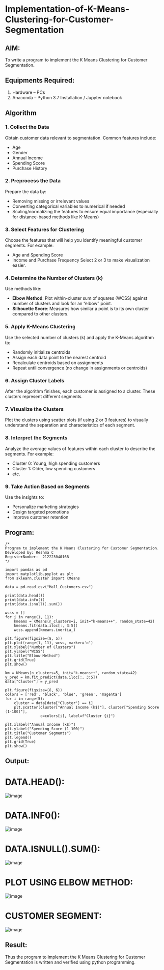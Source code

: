 # Implementation-of-K-Means-Clustering-for-Customer-Segmentation

## AIM:
To write a program to implement the K Means Clustering for Customer Segmentation.

## Equipments Required:
1. Hardware – PCs
2. Anaconda – Python 3.7 Installation / Jupyter notebook

## Algorithm

### **1. Collect the Data**

Obtain customer data relevant to segmentation. Common features include:

* Age
* Gender
* Annual Income
* Spending Score
* Purchase History

### **2. Preprocess the Data**

Prepare the data by:

* Removing missing or irrelevant values
* Converting categorical variables to numerical if needed
* Scaling/normalizing the features to ensure equal importance (especially for distance-based methods like K-Means)
### **3. Select Features for Clustering**

Choose the features that will help you identify meaningful customer segments. For example:

* Age and Spending Score
* Income and Purchase Frequency
  Select 2 or 3 to make visualization easier.

### **4. Determine the Number of Clusters (k)**

Use methods like:

* **Elbow Method**: Plot within-cluster sum of squares (WCSS) against number of clusters and look for an “elbow” point.
* **Silhouette Score**: Measures how similar a point is to its own cluster compared to other clusters.

### **5. Apply K-Means Clustering**

Use the selected number of clusters (k) and apply the K-Means algorithm to:

* Randomly initialize centroids
* Assign each data point to the nearest centroid
* Recalculate centroids based on assignments
* Repeat until convergence (no change in assignments or centroids)

### **6. Assign Cluster Labels**

After the algorithm finishes, each customer is assigned to a cluster. These clusters represent different segments.

### **7. Visualize the Clusters**

Plot the clusters using scatter plots (if using 2 or 3 features) to visually understand the separation and characteristics of each segment.


### **8. Interpret the Segments**

Analyze the average values of features within each cluster to describe the segments. For example:

* Cluster 0: Young, high spending customers
* Cluster 1: Older, low spending customers
* etc.

### **9. Take Action Based on Segments**

Use the insights to:

* Personalize marketing strategies
* Design targeted promotions
* Improve customer retention

 

## Program:
```
/*
Program to implement the K Means Clustering for Customer Segmentation.
Developed by: Reshma C
RegisterNumber:  212223040168
*/
```
```
import pandas as pd
import matplotlib.pyplot as plt
from sklearn.cluster import KMeans

data = pd.read_csv("Mall_Customers.csv")

print(data.head())
print(data.info())
print(data.isnull().sum())

wcss = []
for i in range(1, 11):
    kmeans = KMeans(n_clusters=i, init="k-means++", random_state=42)
    kmeans.fit(data.iloc[:, 3:5])
    wcss.append(kmeans.inertia_)

plt.figure(figsize=(8, 5))
plt.plot(range(1, 11), wcss, marker='o')
plt.xlabel("Number of Clusters")
plt.ylabel("WCSS")
plt.title("Elbow Method")
plt.grid(True)
plt.show()

km = KMeans(n_clusters=5, init="k-means++", random_state=42)
y_pred = km.fit_predict(data.iloc[:, 3:5])
data["Cluster"] = y_pred

plt.figure(figsize=(8, 6))
colors = ['red', 'black', 'blue', 'green', 'magenta']
for i in range(5):
    cluster = data[data["Cluster"] == i]
    plt.scatter(cluster["Annual Income (k$)"], cluster["Spending Score (1-100)"], 
                c=colors[i], label=f"Cluster {i}")

plt.xlabel("Annual Income (k$)")
plt.ylabel("Spending Score (1-100)")
plt.title("Customer Segments")
plt.legend()
plt.grid(True)
plt.show()
```

## Output:
# DATA.HEAD():
![image](https://github.com/user-attachments/assets/3fcb7fdd-f5fc-4b0c-8ab7-4dd9e357c0d0)

# DATA.INF0():
![image](https://github.com/user-attachments/assets/6d69fcd4-3902-4de0-b8c5-d7e7ea3f7760)


# DATA.ISNULL().SUM():

![image](https://github.com/user-attachments/assets/9cf2ea2a-c736-4540-abeb-cf94c53aeeff)

# PLOT USING ELBOW METHOD:


![image](https://github.com/user-attachments/assets/2e9b19a1-8d75-42f3-9790-483a57b54b42)


# CUSTOMER SEGMENT:

![image](https://github.com/user-attachments/assets/cbb82036-b566-473f-85de-cb3baa2e5668)

## Result:
Thus the program to implement the K Means Clustering for Customer Segmentation is written and verified using python programming.
